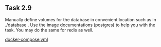 ## Task 2.9   

Manually define volumes for the database in convenient location such as in ./database . Use the image documentations (postgres) to help you with the task. You may do the same for redis as well.

[docker-compose.yml](./docker-compose.yml)
